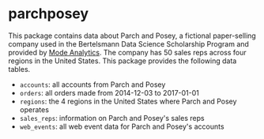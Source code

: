 # parchposey

This package contains data about Parch and Posey, a fictional paper-selling company used in the Bertelsmann Data Science Scholarship Program and provided by [Mode Analytics](https://modeanalytics.com/). The company has 
50 sales reps across four regions in the United States.
This package provides the following data tables.

* `accounts`: all accounts from Parch and Posey
* `orders`: all orders made from 2014-12-03 to 2017-01-01
* `regions`: the 4 regions in the United States where Parch and Posey operates
* `sales_reps`: information on Parch and Posey's sales reps
* `web_events`: all web event data for Parch and Posey's accounts
